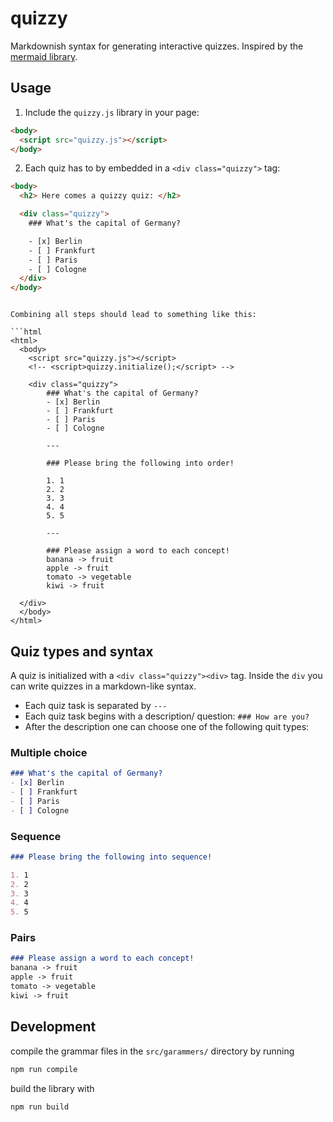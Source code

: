 # quizzy

Markdownish syntax for generating interactive quizzes. Inspired by the [mermaid library](https://mermaid-js.github.io/mermaid/#/).

## Usage

1. Include the `quizzy.js` library in your page:
```html
<body>
  <script src="quizzy.js"></script>
</body>
```

2. Each quiz has to by embedded in a `<div class="quizzy">` tag:

```html
<body>
  <h2> Here comes a quizzy quiz: </h2>

  <div class="quizzy">
    ### What's the capital of Germany?

    - [x] Berlin
    - [ ] Frankfurt
    - [ ] Paris
    - [ ] Cologne
  </div>
</body>
```

<!-- 3. Initialize the library by calling `quizzy.initialize()`

```html
<body>
  <script>quizzy.initialize();</script>
</body> -->
```

Combining all steps should lead to something like this:

```html
<html>
  <body>
    <script src="quizzy.js"></script>
    <!-- <script>quizzy.initialize();</script> -->

    <div class="quizzy">
        ### What's the capital of Germany?
        - [x] Berlin
        - [ ] Frankfurt
        - [ ] Paris
        - [ ] Cologne

        ---

        ### Please bring the following into order!

        1. 1
        2. 2
        3. 3
        4. 4
        5. 5

        --- 

        ### Please assign a word to each concept!
        banana -> fruit
        apple -> fruit
        tomato -> vegetable
        kiwi -> fruit

  </div>    
  </body>
</html>
```

## Quiz types and syntax

A quiz is initialized with a `<div class="quizzy"><div>` tag. Inside the `div` 
you can write quizzes in a markdown-like syntax. 

- Each quiz task is separated by `---`
- Each quiz task begins with a description/ question: `### How are you?`
- After the description one can choose one of the following quit types:


### Multiple choice

```markdown
### What's the capital of Germany?
- [x] Berlin
- [ ] Frankfurt
- [ ] Paris
- [ ] Cologne
```

### Sequence

```markdown
### Please bring the following into sequence!

1. 1
2. 2
3. 3
4. 4
5. 5
```

### Pairs

```markdown
### Please assign a word to each concept!
banana -> fruit
apple -> fruit
tomato -> vegetable
kiwi -> fruit
```

## Development

compile the grammar files in the `src/garammers/` directory by running

```bash
npm run compile
```

build the library with 

```bash
npm run build
```


